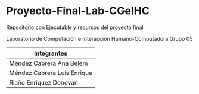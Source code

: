# Proyecto-Final-Lab-CGeIHC
Repositorio con Ejecutable y recursos del proyecto final

Laboratorio de Computación e Interacción Humano-Computadora
Grupo 05

| Integrantes                     | 
| ------------------------------ | 
| Méndez Cabrera Ana Belem       | 
| Méndez Cabrera Luis Enrique    | 
| Riaño Enriquez Donovan          | 

